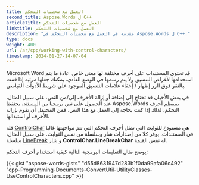 ```yaml
---
title: العمل مع شخصيات التحكم
second_title: Aspose.Words ل C++
articleTitle: العمل مع شخصيات التحكم
linktitle: العمل مع شخصيات التحكم
description: "مقدمة في العمل مع شخصيات التحكم في Aspose.Words ل C++."
type: docs
weight: 400
url: /ar/cpp/working-with-control-characters/
timestamp: 2024-01-27-14-07-04
---
```


Microsoft Word قد تحتوي المستندات على أحرف مختلفة لها معنى خاص. عادة ما يتم استخدامها لأغراض التنسيق ولا يتم رسمها في الوضع العادي. يمكنك جعلها مرئية إذا قمت بالنقر فوق الزر إظهار / إخفاء علامات التنسيق الموجود على شريط الأدوات القياسي.

في بعض الأحيان قد تحتاج إلى إضافة أو إزالة الأحرف إلى/من النص. على سبيل المثال، عند الحصول على نص برمجيا من المستند، يحتفظ Aspose.Words بمعظم أحرف التحكم، لذلك إذا كنت بحاجة إلى العمل مع هذا النص، فمن المحتمل أن تقوم بإزالة الأحرف أو استبدالها.

فئة [ControlChar](https://reference.aspose.com/words/cpp/aspose.words/controlchar/) هي مستودع للثوابت التي تمثل أحرف التحكم التي تتم مواجهتها غالبا في المستندات. يوفر كلا من إصدارات شار وسلسلة من نفس الثوابت. على سبيل المثال، سلسلة [LineBreak](https://reference.aspose.com/words/cpp/aspose.words/controlchar/linebreak/) و شار **ControlChar.LineBreakChar** له نفس القيمة.

يوضح مثال التعليمات البرمجية التالية كيفية استخدام أحرف التحكم:

{{< gist "aspose-words-gists" "d55d8631947d283b1f0da99afa06c492" "cpp-Programming-Documents-ConvertUtil-UtilityClasses-UseControlCharacters.cpp" >}}
